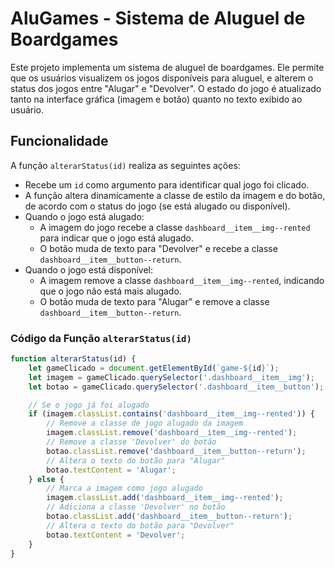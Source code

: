 # AluGames - Sistema de Aluguel de Boardgames

Este projeto implementa um sistema de aluguel de boardgames. Ele permite que os usuários visualizem os jogos disponíveis para aluguel, e alterem o status dos jogos entre "Alugar" e "Devolver". O estado do jogo é atualizado tanto na interface gráfica (imagem e botão) quanto no texto exibido ao usuário.

## Funcionalidade

A função `alterarStatus(id)` realiza as seguintes ações:

- Recebe um `id` como argumento para identificar qual jogo foi clicado.
- A função altera dinamicamente a classe de estilo da imagem e do botão, de acordo com o status do jogo (se está alugado ou disponível).
- Quando o jogo está alugado:
  - A imagem do jogo recebe a classe `dashboard__item__img--rented` para indicar que o jogo está alugado.
  - O botão muda de texto para "Devolver" e recebe a classe `dashboard__item__button--return`.
- Quando o jogo está disponível:
  - A imagem remove a classe `dashboard__item__img--rented`, indicando que o jogo não está mais alugado.
  - O botão muda de texto para "Alugar" e remove a classe `dashboard__item__button--return`.

### Código da Função `alterarStatus(id)`

```javascript
function alterarStatus(id) {
    let gameClicado = document.getElementById(`game-${id}`);
    let imagem = gameClicado.querySelector('.dashboard__item__img');
    let botao = gameClicado.querySelector('.dashboard__item__button');

    // Se o jogo já foi alugado
    if (imagem.classList.contains('dashboard__item__img--rented')) {
        // Remove a classe de jogo alugado da imagem
        imagem.classList.remove('dashboard__item__img--rented');
        // Remove a classe 'Devolver' do botão
        botao.classList.remove('dashboard__item__button--return');
        // Altera o texto do botão para "Alugar"
        botao.textContent = 'Alugar';
    } else {
        // Marca a imagem como jogo alugado
        imagem.classList.add('dashboard__item__img--rented');
        // Adiciona a classe 'Devolver' no botão
        botao.classList.add('dashboard__item__button--return');
        // Altera o texto do botão para "Devolver"
        botao.textContent = 'Devolver';
    }
}
